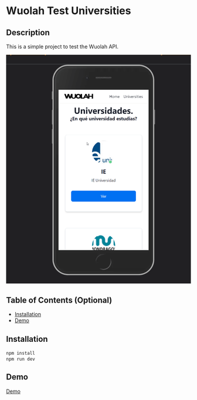 # Wuolah Test Universities

## Description

This is a simple project to test the Wuolah API.

![Demo](demo-test-wuolah.gif)

## Table of Contents (Optional)

- [Installation](#installation)
- [Demo](#demo)

## Installation

```
npm install
npm run dev
```

## Demo

[Demo](https://test-wuolah-gamma.vercel.app/)

